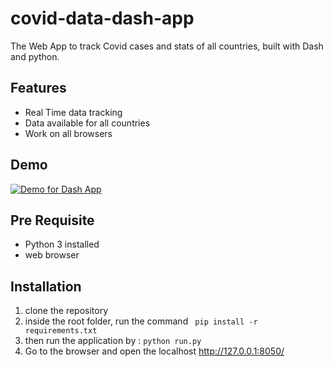 # covid-data-dash-app
The Web App to track Covid cases and stats of all countries, built with Dash and python.

## Features
- Real Time data tracking
- Data available for all countries
- Work on all browsers


## Demo
<a href = "https://imgflip.com/gif/4b7cfc">  <img src = "https://i.imgflip.com/4b7cfc.gif" title = "Demo for Dash App" /> </a>  

## Pre Requisite
- Python 3 installed
- web browser

## Installation

1. clone the repository
2. inside the root folder, run the command 
` pip install -r requirements.txt`
3. then run the application by : `python run.py`
4. Go to the browser and open the localhost <http://127.0.0.1:8050/>


